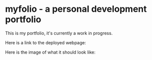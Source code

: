 # myfolio - a personal development portfolio
This is my portfolio, it's currently a work in progress. 

Here is a link to the deployed webpage: 

Here is the image of what it should look like: 
